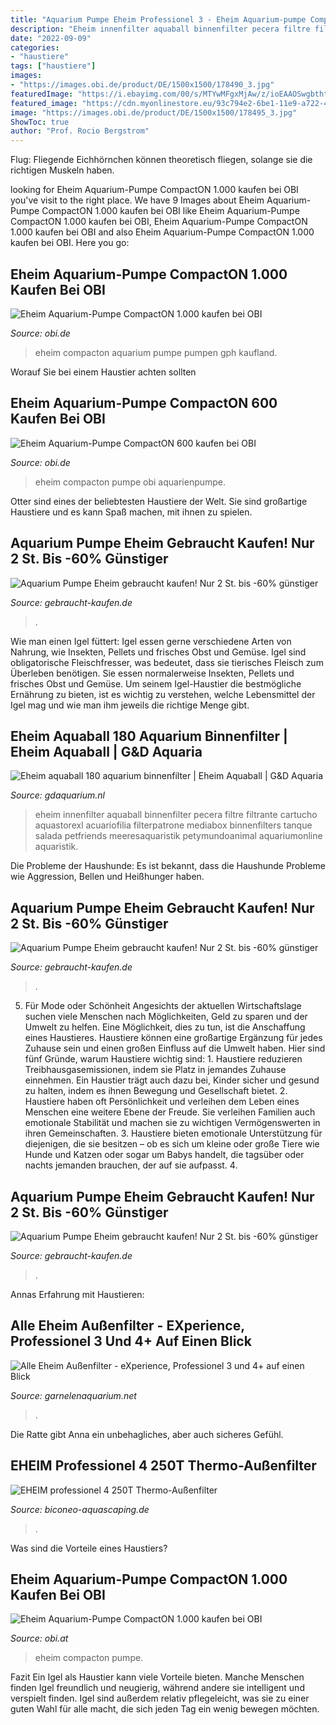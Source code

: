 ```yaml
---
title: "Aquarium Pumpe Eheim Professionel 3 - Eheim Aquarium-pumpe Compacton 1.000 Kaufen Bei Obi"
description: "Eheim innenfilter aquaball binnenfilter pecera filtre filtrante cartucho aquastorexl acuariofilia filterpatrone mediabox binnenfilters tanque salada petfriends meeresaquaristik petymundoanimal aquariumonline aquaristik"
date: "2022-09-09"
categories:
- "haustiere"
tags: ["haustiere"]
images:
- "https://images.obi.de/product/DE/1500x1500/178490_3.jpg"
featuredImage: "https://i.ebayimg.com/00/s/MTYwMFgxMjAw/z/ioEAAOSwgbthtkmX/$_57.JPG"
featured_image: "https://cdn.myonlinestore.eu/93c794e2-6be1-11e9-a722-44a8421b9960/image/cache/full/735534479d00ca3fbb960f71347d9bb78140d74e.jpg"
image: "https://images.obi.de/product/DE/1500x1500/178495_3.jpg"
ShowToc: true
author: "Prof. Rocio Bergstrom"
---
```



Flug: Fliegende Eichhörnchen können theoretisch fliegen, solange sie die richtigen Muskeln haben.

	

		
looking for Eheim Aquarium-Pumpe CompactON 1.000 kaufen bei OBI you've visit to the right place. We have 9 Images about Eheim Aquarium-Pumpe CompactON 1.000 kaufen bei OBI like Eheim Aquarium-Pumpe CompactON 1.000 kaufen bei OBI, Eheim Aquarium-Pumpe CompactON 1.000 kaufen bei OBI and also Eheim Aquarium-Pumpe CompactON 1.000 kaufen bei OBI. Here you go:
		
    
## Eheim Aquarium-Pumpe CompactON 1.000 Kaufen Bei OBI

<img loading=lazy src="https://images.obi.de/product/DE/1500x1500/178495_3.jpg" onerror="this.onerror=null;this.src='https://tse2.mm.bing.net/th?id=OIP.XR84OVOJ4hGZx62T1Qud2QHaHa&amp;pid=15.1';" alt="Eheim Aquarium-Pumpe CompactON 1.000 kaufen bei OBI">

_Source: obi.de_

>eheim compacton aquarium pumpe pumpen gph kaufland. 

	

Worauf Sie bei einem Haustier achten sollten

    
## Eheim Aquarium-Pumpe CompactON 600 Kaufen Bei OBI

<img loading=lazy src="https://images.obi.de/product/DE/1500x1500/178490_3.jpg" onerror="this.onerror=null;this.src='https://tse4.mm.bing.net/th?id=OIP.UzQxUPa0ig8GpVHcH9aKBgHaHa&amp;pid=15.1';" alt="Eheim Aquarium-Pumpe CompactON 600 kaufen bei OBI">

_Source: obi.de_

>eheim compacton pumpe obi aquarienpumpe. 

	

Otter sind eines der beliebtesten Haustiere der Welt. Sie sind großartige Haustiere und es kann Spaß machen, mit ihnen zu spielen.

    
## Aquarium Pumpe Eheim Gebraucht Kaufen! Nur 2 St. Bis -60% Günstiger

<img loading=lazy src="https://i.ebayimg.com/00/s/MTYwMFgxMjAw/z/ioEAAOSwgbthtkmX/$_57.JPG" onerror="this.onerror=null;this.src='https://tse1.mm.bing.net/th?id=OIP.Y_QePi3Zzsxh4tgW9d7EhQHaJ4&amp;pid=15.1';" alt="Aquarium Pumpe Eheim gebraucht kaufen! Nur 2 St. bis -60% günstiger">

_Source: gebraucht-kaufen.de_

>. 

	

Wie man einen Igel füttert: Igel essen gerne verschiedene Arten von Nahrung, wie Insekten, Pellets und frisches Obst und Gemüse.
Igel sind obligatorische Fleischfresser, was bedeutet, dass sie tierisches Fleisch zum Überleben benötigen. Sie essen normalerweise Insekten, Pellets und frisches Obst und Gemüse. Um seinem Igel-Haustier die bestmögliche Ernährung zu bieten, ist es wichtig zu verstehen, welche Lebensmittel der Igel mag und wie man ihm jeweils die richtige Menge gibt.

    
## Eheim Aquaball 180 Aquarium Binnenfilter | Eheim Aquaball | G&amp;D Aquaria

<img loading=lazy src="https://cdn.myonlinestore.eu/93c794e2-6be1-11e9-a722-44a8421b9960/image/cache/full/735534479d00ca3fbb960f71347d9bb78140d74e.jpg" onerror="this.onerror=null;this.src='https://tse1.mm.bing.net/th?id=OIP.pkd1mG6DDT_UCjymDURKbAAAAA&amp;pid=15.1';" alt="Eheim aquaball 180 aquarium binnenfilter | Eheim Aquaball | G&amp;D Aquaria">

_Source: gdaquarium.nl_

>eheim innenfilter aquaball binnenfilter pecera filtre filtrante cartucho aquastorexl acuariofilia filterpatrone mediabox binnenfilters tanque salada petfriends meeresaquaristik petymundoanimal aquariumonline aquaristik. 

	

Die Probleme der Haushunde: Es ist bekannt, dass die Haushunde Probleme wie Aggression, Bellen und Heißhunger haben.

    
## Aquarium Pumpe Eheim Gebraucht Kaufen! Nur 2 St. Bis -60% Günstiger

<img loading=lazy src="https://i.ebayimg.com/images/g/Z8sAAOSww7RhdXNT/s-l1600.jpg" onerror="this.onerror=null;this.src='https://tse4.mm.bing.net/th?id=OIP.X9hygU1aRbGu9YRUGRjANgHaE6&amp;pid=15.1';" alt="Aquarium Pumpe Eheim gebraucht kaufen! Nur 2 St. bis -60% günstiger">

_Source: gebraucht-kaufen.de_

>. 

	

5. Für Mode oder Schönheit
Angesichts der aktuellen Wirtschaftslage suchen viele Menschen nach Möglichkeiten, Geld zu sparen und der Umwelt zu helfen. Eine Möglichkeit, dies zu tun, ist die Anschaffung eines Haustieres. Haustiere können eine großartige Ergänzung für jedes Zuhause sein und einen großen Einfluss auf die Umwelt haben. Hier sind fünf Gründe, warum Haustiere wichtig sind: 1. Haustiere reduzieren Treibhausgasemissionen, indem sie Platz in jemandes Zuhause einnehmen. Ein Haustier trägt auch dazu bei, Kinder sicher und gesund zu halten, indem es ihnen Bewegung und Gesellschaft bietet. 2. Haustiere haben oft Persönlichkeit und verleihen dem Leben eines Menschen eine weitere Ebene der Freude. Sie verleihen Familien auch emotionale Stabilität und machen sie zu wichtigen Vermögenswerten in ihren Gemeinschaften. 3. Haustiere bieten emotionale Unterstützung für diejenigen, die sie besitzen – ob es sich um kleine oder große Tiere wie Hunde und Katzen oder sogar um Babys handelt, die tagsüber oder nachts jemanden brauchen, der auf sie aufpasst. 4.

    
## Aquarium Pumpe Eheim Gebraucht Kaufen! Nur 2 St. Bis -60% Günstiger

<img loading=lazy src="https://i.ebayimg.com/00/s/MTIwMFgxNjAw/z/RNUAAOSwQghhtkmX/$_57.JPG" onerror="this.onerror=null;this.src='https://tse3.mm.bing.net/th?id=OIP.lDivxVKedfwz-jo3D4lTEwHaFj&amp;pid=15.1';" alt="Aquarium Pumpe Eheim gebraucht kaufen! Nur 2 St. bis -60% günstiger">

_Source: gebraucht-kaufen.de_

>. 

	

Annas Erfahrung mit Haustieren:

    
## Alle Eheim Außenfilter - EXperience, Professionel 3 Und 4+ Auf Einen Blick

<img loading=lazy src="https://garnelenaquarium.net/wp-content/uploads/2017/03/eheim-außenfilter.jpg" onerror="this.onerror=null;this.src='https://tse1.mm.bing.net/th?id=OIP.KnKBRYHb32_F4j_uCY9K1wCdGM&amp;pid=15.1';" alt="Alle Eheim Außenfilter - eXperience, Professionel 3 und 4+ auf einen Blick">

_Source: garnelenaquarium.net_

>. 

	

Die Ratte gibt Anna ein unbehagliches, aber auch sicheres Gefühl.

    
## EHEIM Professionel 4 250T Thermo-Außenfilter

<img loading=lazy src="https://www.biconeo-aquascaping.de/aquascaping/shop/images/eheim-professionel-4-aussenfilter-thermofilter.jpg" onerror="this.onerror=null;this.src='https://tse4.mm.bing.net/th?id=OIP.hgVZN-o4NMKhqszZE3lZ3AHaHa&amp;pid=15.1';" alt="EHEIM professionel 4 250T Thermo-Außenfilter">

_Source: biconeo-aquascaping.de_

>. 

	

Was sind die Vorteile eines Haustiers?

    
## Eheim Aquarium-Pumpe CompactON 1.000 Kaufen Bei OBI

<img loading=lazy src="https://images.obi.at/product/DE/1500x1500/178495_1.jpg" onerror="this.onerror=null;this.src='https://tse1.mm.bing.net/th?id=OIP.ndtoapMtVNc7sO-M6VAsQAHaHa&amp;pid=15.1';" alt="Eheim Aquarium-Pumpe CompactON 1.000 kaufen bei OBI">

_Source: obi.at_

>eheim compacton pumpe. 

	

Fazit
Ein Igel als Haustier kann viele Vorteile bieten. Manche Menschen finden Igel freundlich und neugierig, während andere sie intelligent und verspielt finden. Igel sind außerdem relativ pflegeleicht, was sie zu einer guten Wahl für alle macht, die sich jeden Tag ein wenig bewegen möchten.

